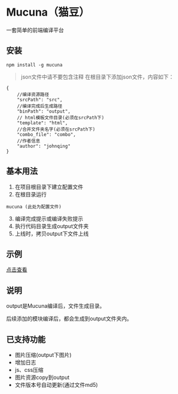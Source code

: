 Mucuna（猫豆）
======
一套简单的前端编译平台

## 安装

```
npm install -g mucuna
```
> json文件中请不要包含注释
在根目录下添加json文件，内容如下：
```
{
    //编译资源路径
    "srcPath": "src",
    //编译完成后生成路径
    "binPath": "output",
    // html模板文件目录(必须在srcPath下)
    "template": "html",
    //合并文件夹名字(必须在srcPath下)
    "combo_file": "combo",
    //作者信息
    "author": "johnqing"
}
```

## 基本用法

1. 在项目根目录下建立配置文件
2. 在根目录运行
```
mucuna (此处为配置文件)
```
3. 编译完成提示或编译失败提示
4. 执行代码目录生成output文件夹
5. 上线时，拷贝output下文件上线

## 示例

[点击查看](https://github.com/Johnqing/mucunaExample)

## 说明

output是Mucuna编译后，文件生成目录。

后续添加的模块编译后，都会生成到output文件夹内。

## 已支持功能
+ 图片压缩(output下图片)
+ 增加日志
+ js、css压缩
+ 图片资源copy到output
+ 文件版本号自动更新(通过文件md5)